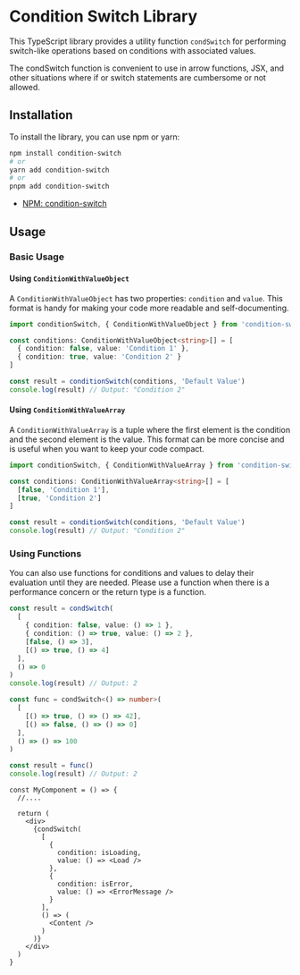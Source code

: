# Condition Switch Library

This TypeScript library provides a utility function `condSwitch` for performing switch-like operations based on conditions with associated values.

The condSwitch function is convenient to use in arrow functions, JSX, and other situations where if or switch statements are cumbersome or not allowed.

## Installation

To install the library, you can use npm or yarn:

```bash
npm install condition-switch
# or
yarn add condition-switch
# or
pnpm add condition-switch
```

- [NPM: condition-switch](https://www.npmjs.com/package/condition-switch) 

## Usage

### Basic Usage

#### Using `ConditionWithValueObject`

A `ConditionWithValueObject` has two properties: `condition` and `value`. This format is handy for making your code more readable and self-documenting.

```ts
import conditionSwitch, { ConditionWithValueObject } from 'condition-switch'

const conditions: ConditionWithValueObject<string>[] = [
  { condition: false, value: 'Condition 1' },
  { condition: true, value: 'Condition 2' }
]

const result = conditionSwitch(conditions, 'Default Value')
console.log(result) // Output: "Condition 2"
```

#### Using `ConditionWithValueArray`

A `ConditionWithValueArray` is a tuple where the first element is the condition and the second element is the value. This format can be more concise and is useful when you want to keep your code compact.

```ts
import conditionSwitch, { ConditionWithValueArray } from 'condition-switch'

const conditions: ConditionWithValueArray<string>[] = [
  [false, 'Condition 1'],
  [true, 'Condition 2']
]

const result = conditionSwitch(conditions, 'Default Value')
console.log(result) // Output: "Condition 2"
```

### Using Functions

You can also use functions for conditions and values to delay their evaluation until they are needed.
Please use a function when there is a performance concern or the return type is a function.

```ts
const result = condSwitch(
  [
    { condition: false, value: () => 1 },
    { condition: () => true, value: () => 2 },
    [false, () => 3],
    [() => true, () => 4]
  ],
  () => 0
)
console.log(result) // Output: 2

const func = condSwitch<() => number>(
  [
    [() => true, () => () => 42],
    [() => false, () => () => 0]
  ],
  () => () => 100
)

const result = func()
console.log(result) // Output: 2
```

```tsx
const MyComponent = () => {
  //....

  return (
    <div>
      {condSwitch(
        [
          {
            condition: isLoading,
            value: () => <Load />
          },
          {
            condition: isError,
            value: () => <ErrorMessage />
          }
        ],
        () => (
          <Content />
        )
      )}
    </div>
  )
}
```
